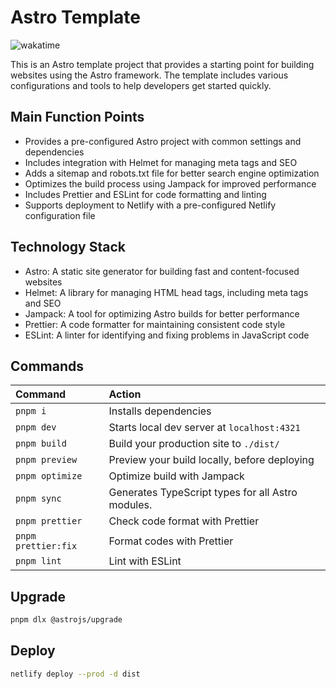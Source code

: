 # Astro Template

![wakatime](https://wakatime.com/badge/user/49414914-9ef6-458a-b15c-feb527a44bbd/project/c1c4391f-b706-4972-a1be-87113ebf8625.svg?style=flat-square 'Wakatime')

This is an Astro template project that provides a starting point for building websites using the Astro framework. The template includes various configurations and tools to help developers get started quickly.

## Main Function Points

- Provides a pre-configured Astro project with common settings and dependencies
- Includes integration with Helmet for managing meta tags and SEO
- Adds a sitemap and robots.txt file for better search engine optimization
- Optimizes the build process using Jampack for improved performance
- Includes Prettier and ESLint for code formatting and linting
- Supports deployment to Netlify with a pre-configured Netlify configuration file

## Technology Stack

- Astro: A static site generator for building fast and content-focused websites
- Helmet: A library for managing HTML head tags, including meta tags and SEO
- Jampack: A tool for optimizing Astro builds for better performance
- Prettier: A code formatter for maintaining consistent code style
- ESLint: A linter for identifying and fixing problems in JavaScript code

## Commands

| Command             | Action                                            |
| :------------------ | :------------------------------------------------ |
| `pnpm i`            | Installs dependencies                             |
| `pnpm dev`          | Starts local dev server at `localhost:4321`       |
| `pnpm build`        | Build your production site to `./dist/`           |
| `pnpm preview`      | Preview your build locally, before deploying      |
| `pnpm optimize`     | Optimize build with Jampack                       |
| `pnpm sync`         | Generates TypeScript types for all Astro modules. |
| `pnpm prettier`     | Check code format with Prettier                   |
| `pnpm prettier:fix` | Format codes with Prettier                        |
| `pnpm lint`         | Lint with ESLint                                  |

## Upgrade

```sh
pnpm dlx @astrojs/upgrade
```

## Deploy

```sh
netlify deploy --prod -d dist
```
